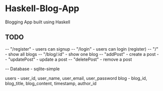 # Haskell-Blog-App
Blogging App built using Haskell

## TODO
-- "/register" - users can signup
-- "/login" - users can login (register)
-- "/" - show all blogs
-- "/blog/:id" - show one blog
-- "addPost" - create a post
-- "updatePost" - update a post
-- "deletePost" - remove a post

-- Database - sqlite-simple

users - user_id, user_name, user_email, user_password
blog - blog_id, blog_title, blog_content, timestamp, author_id
